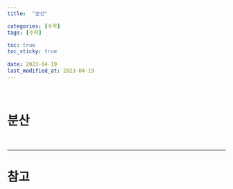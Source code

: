```yaml
---
title:  "분산"

categories: [수학]
tags: [수학]

toc: true
toc_sticky: true
 
date: 2023-04-19
last_modified_at: 2023-04-19
---
```


<br>

# 분산

<br>

---
# 참고